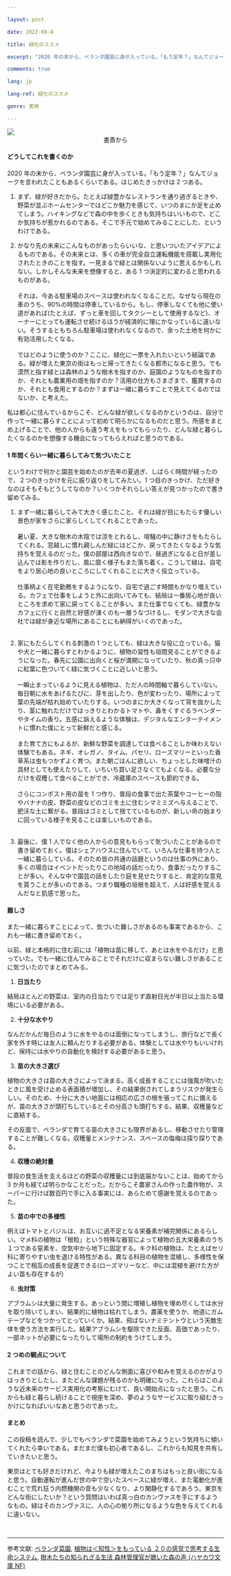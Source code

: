 ```yaml
---

layout: post

date: 2022-08-8

title: 緑化のススメ

excerpt: "2020 年の末から、ベランダ園芸に身が入っている。「もう定年？」なんてジョークを言われたこともあるくらいである。はじめたきっかけは2つある。"

comments: true

lang: jp

lang-ref: 緑化のススメ

genre: 実用

---
```


  

<!-- an image of vegetables from the desk -->

<img src="/assets/images/vegetable.JPG" class="image_in_post"/>

<div style="width:80%; margin:0 auto; text-align: center;">書斎から</div>

  

#### どうしてこれを書くのか

  

2020 年の末から、ベランダ園芸に身が入っている。「もう定年？」なんてジョークを言われたこともあるくらいである。はじめたきっかけは 2 つある。

  

1. まず、緑が好きだから。たとえば緑豊かなレストランを通り過ぎるときや、野菜が並ぶホームセンターではどこか魅力を感じて、いつのまにか足を止めてしまう。ハイキングなどで森の中を歩くときも気持ちはいいもので、どこか気持ちが惹かれるのである。そこで手元で始めてみることにした、というわけである。

  

2. かなり先の未来にこんなものがあったらいいな、と思いついたアイデアによるものである。その未来とは、多くの車が完全自立運転機能を搭載し実用化されたときのことを指す。一見まるで緑とは関係ないように思えるかもしれない。しかしそんな未来を想像すると、ある 1 つ決定的に変わると思われるものがある。<br ><br >それは、今ある駐車場のスペースは使われなくなることだ。なぜなら現在の車のうち、90%の時間は停車しているから。もし、停車しなくても他に使い道があれば(たとえば、ずっと車を回してタクシーとして使用するなど)、オーナーにとっても運転させ続けるほうが経済的に理にかなっているに違いない。そうするともちろん駐車場は使われなくなるので、余った土地を何かに有効活用したくなる。<br ><br >ではどのように使うのか？ここに、緑化に一票を入れたいという結論である。緑が増えた東京の街はもっと帰ってきたくなる都市になると思う。でも漠然と指す緑とは森林のような樹木を指すのか、庭園のようなものを指すのか、それとも農業用の畑を指すのか？活用の仕方もさまざまで、鑑賞するのか、それとも食用とするのか？まずは一緒に暮らすことで見えてくるのではないか、と考えた。<br >

  

私は都心に住んでいるからこそ、どんな緑が欲しくなるのかというのは、自分で作って一緒に暮らすことによって初めて明らかになるものだと思う。所感をまとめ上げることで、他の人からも違う考えをもってもらったり、どんな緑と暮らしたくなるのかを想像する機会になってもらえればと思うのである。

  

#### 1 年間くらい一緒に暮らしてみて気づいたこと

  

というわけで何かと園芸を始めたのが去年の夏過ぎ、しばらく時間が経ったので、２つのきっかけを元に振り返りをしてみたい。1 つ目のきっかけ、ただ好きなのはそもそもどうしてなのか？いくつかそれらしい答えが見つかったので書き留めてみる。

  

1. まず一緒に暮らしてみて大きく感じたこと、それは緑が目にもたらす優しい景色が家をさらに家らしくしてくれることであった。<br ><br >暑い夏、大きな樹木の木陰では涼をとれるし、喧騒の中に静けさをもたらしてくれる。窓越しに慣れ親しんだ緑にはどこか、戻ってきたくなるような気持ちを覚えるのだった。僕の部屋は西向きなので、昼過ぎになると日が差し込んでは影を作りだし、風に靡く様子もまた落ち着く。こうして緑は、自宅をより居心地の良いところにしてくれることに大きく役立っている。<br ><br >仕事柄よく在宅勤務をするようになり、自宅で過ごす時間もかなり増えている。カフェで仕事をしようと外に出向いてみても、結局は一番居心地が良いところを求めて家に戻ってくることが多い。また仕事でなくても、緑豊かなカフェに行くと自然と好感が湧くのも一層うなづけるし、モダンで大きな会社では緑が身近な場所にあることにも納得がいくのであった。<br ><br >

  

2. 家にもたらしてくれる刺激の 1 つとしても、緑は大きな役に立っている。猫や犬と一緒に暮らすとわかるように、植物の習性も垣間見ることができるようになった。春先に公園に出向くと桜が満開になっていたり、秋の真っ只中に紅葉に色づいてく緑に気づくことに近しいと思う。<br ><br >一瞬止まっているように見える植物は、ただ人の時間軸で暮らしていない。毎日朝に水をあげるたびに、芽を出したり、色が変わったり、場所によって葉の先端が枯れ始めていたりする。いつのまにか大きくなって背を抜かしたり、茎に触れただけではっきりとわかるトマトや、鼻をくすぐるラベンダーやタイムの香り。五感に訴えるような体験は、デジタルなエンターテイメントに慣れた僕にとって新鮮だと感じる。<br ><br >また育て方にもよるが、新鮮な野菜を調達しては食べることしか味わえない体験でもある。ネギ、オレガノ、タイム、パセリ、ローズマリーといった香草系は虫もつかずよく育つ。また朝ごはんに欲しい、ちょっとした味噌汁の具材としても使えたりして、いちいち買い足さなくてもよくなる。必要な分だけを収穫して食べることができ、冷蔵庫のスペースも節約できる。<br ><br >さらにコンポスト用の苗を 1 つ作り、普段の食事で出た茶葉やコーヒーの殻やバナナの皮、野菜の皮などのゴミを土に住むシマミミズへ与えることで、肥沃な土に繋がる。普段はゴミとして捨てているものが、新しい命の始まりに回っている様子を見ることは楽しいものである。<br ><br >

  

3. 最後に、僕 1 人でなく他の人からの意見ももらって気づいたことがあるので書き留めておく。僕はシェアハウスに住んでいて、いろんな仕事を持つ人と一緒に暮らしている。そのため皆の共通の話題というのは仕事の外にあり、多くの場合はイベントだったりこの地域の話だったり、食事だったりすることが多い。そんな中で園芸の話をしたり庭を見せたりすると、肯定的な意見を貰うことが多いのである。つまり職種の垣根を超えて、人は好感を覚えるんだなと肌感で思った。

  

#### 難しさ

  

また一緒に暮らすことによって、気づいた難しさがあるのも事実であるから、これも一緒に書き留めておく。

  

以前、緑と本格的に住む前には「植物は苗に移して、あとは水をやるだけ」と思っていた。でも一緒に住んでみることでそれだけに収まらない難しさがあることに気づいたのでまとめてみる。

  

1. **日当たり**

結局ほとんどの野菜は、室内の日当たりでは足りず直射日光が半日以上当たる環境にいる必要がある。

2. **十分な水やり**

なんだかんだ毎日のように水をやるのは面倒になってしまうし、旅行などで長く家を外す時には友人に頼んだりする必要がある。体験としては水やりもいいけれど、保持には水やりの自動化を検討する必要があると思う。

3. **苗の大きさ選び**

植物の大きさは苗の大きさによって決まる。高く成長することには強風が吹いたときに風を受け止める表面積が増加し、その結果倒されてしまうリスクが発生らしい。そのため、十分に大きい地面には相応の広さの根を張ってこれに備えるが、苗の大きさが頭打ちしているとその分高さも頭打ちする。結果、収穫量などに直結する。

その反面で、ベランダで育てる苗の大きさにも限界があるし、移動させたり管理することが難しくなる。収穫量とメンテナンス、スペースの塩梅は探り探りである。

4. **収穫の絶対量**

普段の食生活を支えるほどの野菜の収穫量には到底届かないことは、始めてから 3 か月も経てば明らかなことだった。だからこそ農家さんの作った農作物が、スーパーに行けば数百円で手に入る事実には、あらためて感謝を覚えるのであった。

5. **苗の中での多様性**

例えばトマトとバジルは、お互いに過不足となる栄養素が補完関係にあるらしい。マメ科の植物は「根粒」という特殊な器官によって植物の五大栄養素のうち１つである窒素を、空気中から地下に固定する。キク科の植物は、たとえばセリ科に寄りやすい虫を退ける特性がある。異なる科目の植物を混植し、多様性を保つことで相互の成長を促進できる(ローズマリーなど、中には混植を避けた方がよい苗も存在するが)

6. **虫対策**

アブラムシは大量に発生する。あっという間に増殖し植物を埋め尽くしては水分を取り除いてしまい、結果的に植物は枯れてしまう。農薬を使うか、地道にガムテープなどをつかってとっていくか。結果、飛ばないナミテントウという天敵生体を使う方法を実行した。結果アブラムシを駆除できた反面、高価であったり、一部ネットが必要になったりして場所の制約をうけてしまう。

  

#### 2 つめの観点について

  

これまでの話から、緑と住むことのどんな側面に喜びや和みを覚えるのかがよりはっきりとしたし、またどんな課題が残るのかも明確になった。これらはこのような近未来のサービス実用化の考察にむけて、良い開始点になったと思う。これからも緑と暮らし続けることで視座を深め、夢のようなサービスに取り組むきっかけになればいいなあと思うのであった。

  

#### まとめ

  

この投稿を読んで、少しでもベランダで菜園を始めてみようという気持ちに傾いてくれたら幸いである。まだまだ僕も初心者であるし、これからも知見を共有していきたいと思う。

  

東京はとても好きだけれど、今よりも緑が増えたこのまちはもっと良い街になると思う。自動運転が進んだ世の中で空いたスペースに緑が増え、また電動化が進むことで荒れ狂う内燃機関の音も少なくなり、より閑静化するであろう。東京をどんな街にしたいか？という質問はいわば真っ白のカンヴァスを手にするようなもの。緑はそのカンヴァスに、人の心の拠り所になるような色を与えてくれるに違いない。

  

<br >

<hr>

参考文献: [ベランダ菜園](https://www.amazon.co.jp/gp/product/B07D4DD9K9/ref=ppx_yo_dt_b_search_asin_title?ie=UTF8&psc=1), [植物は＜知性＞をもっている ２０の感覚で思考する生命システム](https://www.kinokuniya.co.jp/f/dsg-08-EK-0290191), [樹木たちの知られざる生活 森林管理官が聴いた森の声 (ハヤカワ文庫 NF)](https://www.amazon.co.jp/dp/B07K13W24C/ref=dp-kindle-redirect?_encoding=UTF8&btkr=1)